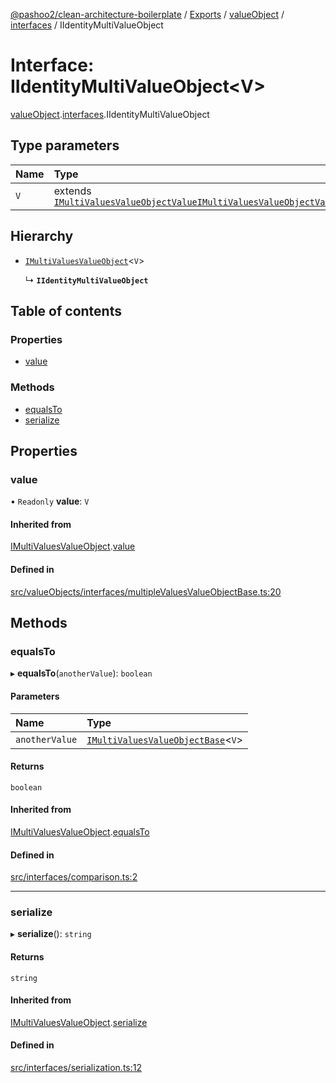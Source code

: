 [@pashoo2/clean-architecture-boilerplate](../README.md) / [Exports](../modules.md) / [valueObject](../modules/valueobject.md) / [interfaces](../modules/valueobject.interfaces.md) / IIdentityMultiValueObject

# Interface: IIdentityMultiValueObject<V\>

[valueObject](../modules/valueobject.md).[interfaces](../modules/valueobject.interfaces.md).IIdentityMultiValueObject

## Type parameters

| Name | Type |
| :------ | :------ |
| `V` | extends [`IMultiValuesValueObjectValue`](valueobject.interfaces.imultivaluesvalueobjectvalue.md)[`IMultiValuesValueObjectValue`](valueobject.interfaces.imultivaluesvalueobjectvalue.md) |

## Hierarchy

- [`IMultiValuesValueObject`](valueobject.interfaces.imultivaluesvalueobject.md)<`V`\>

  ↳ **`IIdentityMultiValueObject`**

## Table of contents

### Properties

- [value](valueobject.interfaces.iidentitymultivalueobject.md#value)

### Methods

- [equalsTo](valueobject.interfaces.iidentitymultivalueobject.md#equalsto)
- [serialize](valueobject.interfaces.iidentitymultivalueobject.md#serialize)

## Properties

### value

• `Readonly` **value**: `V`

#### Inherited from

[IMultiValuesValueObject](valueobject.interfaces.imultivaluesvalueobject.md).[value](valueobject.interfaces.imultivaluesvalueobject.md#value)

#### Defined in

[src/valueObjects/interfaces/multipleValuesValueObjectBase.ts:20](https://github.com/pashoo2/clean-architecture-boilerplate/blob/5d0a725/src/valueObjects/interfaces/multipleValuesValueObjectBase.ts#L20)

## Methods

### equalsTo

▸ **equalsTo**(`anotherValue`): `boolean`

#### Parameters

| Name | Type |
| :------ | :------ |
| `anotherValue` | [`IMultiValuesValueObjectBase`](valueobject.interfaces.imultivaluesvalueobjectbase.md)<`V`\> |

#### Returns

`boolean`

#### Inherited from

[IMultiValuesValueObject](valueobject.interfaces.imultivaluesvalueobject.md).[equalsTo](valueobject.interfaces.imultivaluesvalueobject.md#equalsto)

#### Defined in

[src/interfaces/comparison.ts:2](https://github.com/pashoo2/clean-architecture-boilerplate/blob/5d0a725/src/interfaces/comparison.ts#L2)

___

### serialize

▸ **serialize**(): `string`

#### Returns

`string`

#### Inherited from

[IMultiValuesValueObject](valueobject.interfaces.imultivaluesvalueobject.md).[serialize](valueobject.interfaces.imultivaluesvalueobject.md#serialize)

#### Defined in

[src/interfaces/serialization.ts:12](https://github.com/pashoo2/clean-architecture-boilerplate/blob/5d0a725/src/interfaces/serialization.ts#L12)
